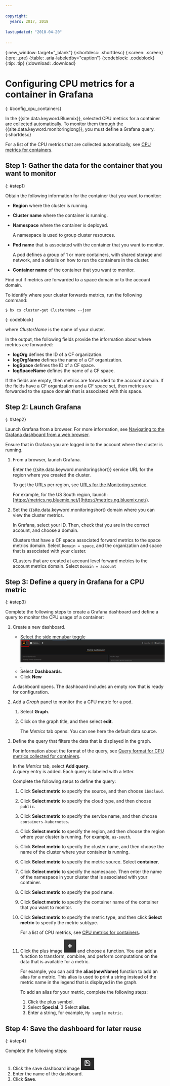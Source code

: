 ```yaml
---

copyright:
  years: 2017, 2018

lastupdated: "2018-04-20"

---
```


{:new_window: target="_blank"}
{:shortdesc: .shortdesc}
{:screen: .screen}
{:pre: .pre}
{:table: .aria-labeledby="caption"}
{:codeblock: .codeblock}
{:tip: .tip}
{:download: .download}


# Configuring CPU metrics for a container in Grafana
{: #config_cpu_containers}

In the {{site.data.keyword.Bluemix}}, selected CPU metrics for a container are collected automatically. To monitor them through the {{site.data.keyword.monitoringlong}}, you must define a Grafana query. 
{:shortdesc}

For a list of the CPU metrics that are collected automatically, see [CPU metrics for containers](/docs/services/cloud-monitoring/containers/monitoring_containers_ov.html#cpu_metrics_containers).


## Step 1: Gather the data for the container that you want to monitor
{: #step1}

Obtain the following information for the container that you want to monitor:

* **Region** where the cluster is running.
* **Cluster name** where the container is running. 	
* **Namespace** where the container is deployed. 

    A namespace is used to group cluster resources.
	
* **Pod name** that is associated with the container that you want to monitor. 

    A pod defines a group of 1 or more containers, with shared storage and network, and a details on how to run the containers in the cluster.
	
* **Container name** of the container that you want to monitor.

Find out if metrics are forwarded to a space domain or to the account domain.

To identify where your cluster forwards metrics, run the following command:

```
$ bx cs cluster-get ClusterName --json
```
{: codeblock}

where *ClusterName* is the name of your cluster.

In the output, the following fields provide the information about where metrics are forwarded:

* **logOrg** defines the ID of a CF organization.
* **logOrgName** defines the name of a CF organization.
* **logSpace** defines the ID of a CF space.
* **logSpaceName** defines the name of a CF space.

If the fields are empty, then metrics are forwarded to the account domain.
If the fields have a CF organization and a CF space set, then metrics are forwarded to the space domain that is associated with this space.

## Step 2: Launch Grafana
{: #step2}

Launch Grafana from a browser. For more information, see [Navigating to the Grafana dashboard from a web browser](/docs/services/cloud-monitoring/grafana/navigating_grafana.html#launch_grafana_from_browser).

Ensure that in Grafana you are logged in to the account where the cluster is running. 

1. From a browser, launch Grafana. 

    Enter the {{site.data.keyword.monitoringshort}} service URL for the region where you created the cluster. 
    
    To get the URLs per region, see [URLs for the Monitoring service](/docs/services/cloud-monitoring/monitoring_ov.html#region).

    For example, for the US South region, launch: [https://metrics.ng.bluemix.net/](https://metrics.ng.bluemix.net/).

2. Set the {{site.data.keyword.monitoringshort} domain where you can view the cluster metrics.

    In Grafana, select your ID. Then, check that you are in the correct account, and choose a domain.

    Clusters that have a CF space associated forward metrics to the space metrics domain. Select `Domain = space`, and the organization and space that is associated with your cluster.

    CLusters that are created at account level forward metrics to the account metrics domain. Select `Domain = account`




## Step 3: Define a query in Grafana for a CPU metric
{: #step3}

Complete the following steps to create a Grafana dashboard and define a query to monitor the CPU usage of a container:

1. Create a new dashboard.

    * Select the side menubar toggle ![Grafana side menu bar](images/grafana_settings.gif "Grafana side menu bar").
    * Select **Dashboards**.
    * Click **New**

    A dashboard opens. The dashboard includes an empty row that is ready for configuration.

2. Add a *Graph* panel to monitor the a CPU metric for a pod.

    1. Select **Graph**.

    2. Click on the graph title, and then select **edit**.

        The *Metrics* tab opens. You can see here the default data source.

3. Define the query that filters the data that is displayed in the graph. 

    For information about the format of the query, see [Query format for CPU metrics collected for containers](/docs/services/cloud-monitoring/reference/metrics_format_containers.html#cpu_containers).

    In the *Metrics* tab, select **Add query**. </br>A query entry is added. Each query is labeled with a letter.
	
	Complete the following steps to define the query:
	
    1. Click **Select metric** to specify the source, and then choose `ibmcloud`.
    
    2. Click **Select metric** to specify the cloud type, and then choose `public`.
    
    3. Click **Select metric** to specify the service name, and then choose `containers-kubernetes`.
	
    4. Click **Select metric** to specify the region, and then choose the region where your cluster is running. For example, `us-south`.
    
    5. Click **Select metric** to specify the cluster name, and then choose the name of the cluster where your container is running.
		
	6. Click **Select metric** to specify the metric source. Select **container**.
		
	7. Click **Select metric** to specify the namespace. Then enter the name of the namespace in your cluster that is associated with your container.
		
	8. Click **Select metric** to specify the pod name.
	
	9. Click **Select metric** to specify the container name of the container that you want to monitor.
	
	10. Click **Select metric** to specify the metric type, and then click **Select metric** to specify the metric subtype.
	
	    For a list of CPU metrics, see [CPU metrics for containers](/docs/services/cloud-monitoring/containers/monitoring_containers_ov.html#cpu_metrics_containers).
	
	11. Click the plus image ![Add icons](images/grafana_plus_image.gif "Plus image") and choose a function. You can add a function to transform, combine, and perform computations on the data that is available for a metric.

        For example, you can add the **alias(newName)** function to add an alias for a metric. This alias is used to print a string instead of the metric name in the legend that is displayed in the graph.

        To add an alias for your metric, complete the following steps:

        1. Click the plus symbol.
        2. Select **Special**.
        3 Select **alias**.
        4. Enter a string, for example, `My sample metric`.


## Step 4: Save the dashboard for later reuse
{: #step4}

Complete the following steps:

1. Click the save dashboard image ![Save dashboard image](images/grafana_save_image.gif "Save dashboard image").
2. Enter the name of the dashboard.
3. Click **Save**.

